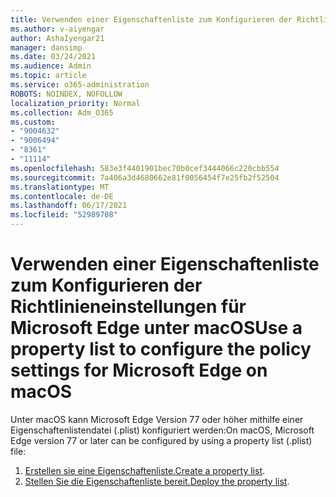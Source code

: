 ```yaml
---
title: Verwenden einer Eigenschaftenliste zum Konfigurieren der Richtlinieneinstellungen für Microsoft Edge unter macOS
ms.author: v-aiyengar
author: AshaIyengar21
manager: dansimp
ms.date: 03/24/2021
ms.audience: Admin
ms.topic: article
ms.service: o365-administration
ROBOTS: NOINDEX, NOFOLLOW
localization_priority: Normal
ms.collection: Adm_O365
ms.custom:
- "9004632"
- "9006494"
- "8361"
- "11114"
ms.openlocfilehash: 583e3f4401901bec70b0cef3444066c220cbb554
ms.sourcegitcommit: 7a406a3d4680662e81f0056454f7e25fb2f52504
ms.translationtype: MT
ms.contentlocale: de-DE
ms.lasthandoff: 06/17/2021
ms.locfileid: "52989708"
---
```

# <a name="use-a-property-list-to-configure-the-policy-settings-for-microsoft-edge-on-macos"></a><span data-ttu-id="30e4f-102">Verwenden einer Eigenschaftenliste zum Konfigurieren der Richtlinieneinstellungen für Microsoft Edge unter macOS</span><span class="sxs-lookup"><span data-stu-id="30e4f-102">Use a property list to configure the policy settings for Microsoft Edge on macOS</span></span>

<span data-ttu-id="30e4f-103">Unter macOS kann Microsoft Edge Version 77 oder höher mithilfe einer Eigenschaftenlistendatei (.plist) konfiguriert werden:</span><span class="sxs-lookup"><span data-stu-id="30e4f-103">On macOS, Microsoft Edge version 77 or later can be configured by using a property list (.plist) file:</span></span>

1. <span data-ttu-id="30e4f-104">[Erstellen sie eine Eigenschaftenliste.](https://go.microsoft.com/fwlink/?linkid=2134726)</span><span class="sxs-lookup"><span data-stu-id="30e4f-104">[Create a property list](https://go.microsoft.com/fwlink/?linkid=2134726).</span></span>
1. <span data-ttu-id="30e4f-105">[Stellen Sie die Eigenschaftenliste bereit.](https://go.microsoft.com/fwlink/?linkid=2134727)</span><span class="sxs-lookup"><span data-stu-id="30e4f-105">[Deploy the property list](https://go.microsoft.com/fwlink/?linkid=2134727).</span></span>
